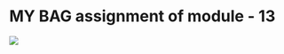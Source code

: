 # MY BAG assignment of module - 13

[![](https://cdn.dribbble.com/userupload/16458372/file/original-af3dc54d81725b70d711e027f20832e8.png?resize=1024x576)]()

